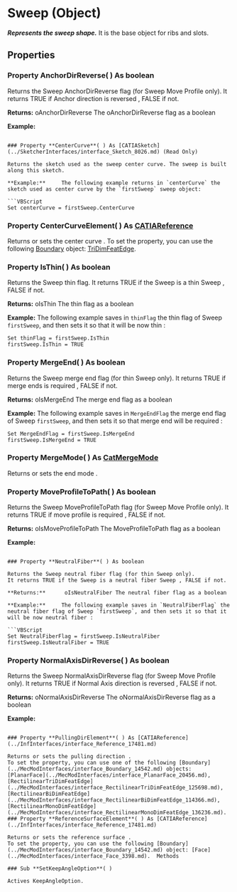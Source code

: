 # Sweep (Object)

**_Represents the sweep shape._**
It is the base object for ribs and slots.

## Properties

### Property **AnchorDirReverse**( ) As boolean

Returns the Sweep AnchorDirReverse flag (for Sweep Move Profile only).
It returns TRUE if Anchor direction is reversed , FALSE if not.

**Returns:**      oAnchorDirReverse The oAnchorDirReverse flag as a boolean

**Example:**
```

### Property **CenterCurve**( ) As [CATIASketch](../SketcherInterfaces/interface_Sketch_8026.md) (Read Only)

Returns the sketch used as the sweep center curve. The sweep is built along this sketch.

**Example:**     The following example returns in `centerCurve` the sketch used as center curve by the `firstSweep` sweep object:

```VBScript
Set centerCurve = firstSweep.CenterCurve

```

### Property **CenterCurveElement**( ) As [CATIAReference](../InfInterfaces/interface_Reference_17481.md)

Returns or sets the center curve .
To set the property, you can use the following [Boundary](../MecModInterfaces/interface_Boundary_14542.md) object: [TriDimFeatEdge](../MecModInterfaces/interface_TriDimFeatEdge_39030.md).  
### Property **IsThin**( ) As boolean

Returns the Sweep thin flag.
It returns TRUE if the Sweep is a thin Sweep , FALSE if not.

**Returns:**      oIsThin The thin flag as a boolean

**Example:**     The following example saves in `thinFlag` the thin flag of Sweep `firstSweep`, and then sets it so that it will be now thin :

```VBScript
Set thinFlag = firstSweep.IsThin
firstSweep.IsThin = TRUE

```

### Property **MergeEnd**( ) As boolean

Returns the Sweep merge end flag (for thin Sweep only).
It returns TRUE if merge ends is required , FALSE if not.

**Returns:**      oIsMergeEnd The merge end flag as a boolean

**Example:**     The following example saves in `MergeEndFlag` the merge end flag of Sweep `firstSweep`, and then sets it so that merge end will be required :

```VBScript
Set MergeEndFlag = firstSweep.IsMergeEnd
firstSweep.IsMergeEnd = TRUE

```

### Property **MergeMode**( ) As [CatMergeMode](../PartInterfaces/enum_CatMergeMode_29480.md)

Returns or sets the end mode .  
### Property **MoveProfileToPath**( ) As boolean

Returns the Sweep MoveProfileToPath flag (for Sweep Move Profile only).
It returns TRUE if move profile is required , FALSE if not.

**Returns:**      oIsMoveProfileToPath The MoveProfileToPath flag as a boolean

**Example:**
```

### Property **NeutralFiber**( ) As boolean

Returns the Sweep neutral fiber flag (for thin Sweep only).
It returns TRUE if the Sweep is a neutral fiber Sweep , FALSE if not.

**Returns:**      oIsNeutralFiber The neutral fiber flag as a boolean

**Example:**     The following example saves in `NeutralFiberFlag` the neutral fiber flag of Sweep `firstSweep`, and then sets it so that it will be now neutral fiber :

```VBScript
Set NeutralFiberFlag = firstSweep.IsNeutralFiber
firstSweep.IsNeutralFiber = TRUE

```

### Property **NormalAxisDirReverse**( ) As boolean

Returns the Sweep NormalAxisDirReverse flag (for Sweep Move Profile only).
It returns TRUE if Normal Axis direction is reversed , FALSE if not.

**Returns:**      oNormalAxisDirReverse The oNormalAxisDirReverse flag as a boolean

**Example:**
```

### Property **PullingDirElement**( ) As [CATIAReference](../InfInterfaces/interface_Reference_17481.md)

Returns or sets the pulling direction .
To set the property, you can use one of the following [Boundary](../MecModInterfaces/interface_Boundary_14542.md) objects: [PlanarFace](../MecModInterfaces/interface_PlanarFace_20456.md), [RectilinearTriDimFeatEdge](../MecModInterfaces/interface_RectilinearTriDimFeatEdge_125698.md), [RectilinearBiDimFeatEdge](../MecModInterfaces/interface_RectilinearBiDimFeatEdge_114366.md), [RectilinearMonoDimFeatEdge](../MecModInterfaces/interface_RectilinearMonoDimFeatEdge_136236.md).  
### Property **ReferenceSurfaceElement**( ) As [CATIAReference](../InfInterfaces/interface_Reference_17481.md)

Returns or sets the reference surface .
To set the property, you can use the following [Boundary](../MecModInterfaces/interface_Boundary_14542.md) object: [Face](../MecModInterfaces/interface_Face_3398.md).  Methods

### Sub **SetKeepAngleOption**( )

Actives KeepAngleOption.